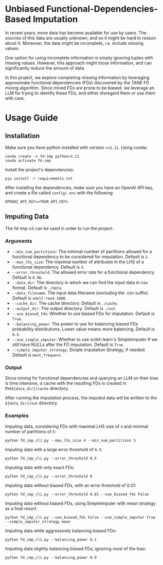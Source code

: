 # Unbiased Functional-Dependencies-Based Imputation
In recent years, more data has become available for use by users. The sources of this data are usually unknown, and so it might be hard to reason about it. Moreover, the data might be incomplete, i.e. include missing values.

One option for using incomplete information is simply ignoring tuples with missing values. However, this approach might loose information, and can significantly reduce the amount of data.

In this project, we explore completing missing information by leveraging approximate functional dependencies (FDs) discovered by the TANE FD mining algorithm. Since mined FDs are prone to be biased, we leverage an LLM for trying to identify these FDs, and either disregard them or use them with care.

# Usage Guide
## Installation
Make sure you have python installed with version `>=3.11`. Using conda:
```shell
conda create -n fd-imp python=3.11
conda activate fd-imp
```
Install the project's dependencies:
```shell
pip install -r requirements.txt
```

After installing the dependencies, make sure you have an OpenAI API key, and create a file called `config/.env` with the following:
```dotenv
OPENAI_API_KEY=<YOUR_API_KEY>
```

## Imputing Data
The fd-imp-cli can be used in order to run the project.

### Arguments
- `--min_num_partitions`: The minimal number of partitions allowed for a functional dependency to be considered for imputation. Default is `2`.
- `--max_lhs_size`: The maximal number of attributes in the LHS of a functional dependency. Default is `3`. 
- `--error_threshold`: The allowed error rate for a functional dependency. Default is `0.06`.
- `--data_dir`: The directory in which we can find the input data in csv format. Default is `./data`.
- `--data_filename`: The input data filename (excluding the .csv suffix). Default is `adult-rand-1000`.
- `--cache_dir`: The cache directory. Default is `./cache`.
- `--output_dir`: The output directory. Default is `./out`.
- `--use_biased_fds`: Whether to use biased FDs for imputation. Default is `True`.
- `--balancing_power`: The power to use for balancing biased FDs probability distributions. Lower value means more balancing. Default is `0.5`. 
- `--use_simple_imputer`: Whether to use scikit-learn's SimpleImputer If we still have NULLs after the FD imputation. Default is `True`.
- `--simple_imputer_strategy`: Simple imputation Strategy, if needed. Default is `most_frequent`.

### Output
Since mining for functional dependencies and querying an LLM on their bias is time intensive, a cache with the resulting FDs is created in the`${data_dir}/cache` directory. 

After running the imputation process, the imputed data will be written to the `${data_dir}/out` directory.

### Examples
Imputing data, considering FDs with maximal LHS size of `4` and minimal number of partitions of `5`:
```shell
python fd_imp_cli.py --max_lhs_size 4 --min_num_partitions 5
```

Imputing data with a large error threshold of `0.5`:
```shell
python fd_imp_cli.py --error_threshold 0.5
```

Imputing data with only exact FDs:
```shell
python fd_imp_cli.py --error_threshold 0
```

Imputing data without biased FDs, with an error threshold of 0.01:
```shell
python fd_imp_cli.py --error_threshold 0.01 --use_biased_fds False
```

Imputing data without biased FDs, using SimpleImputer with mean strategy as a final resort:
```shell
python fd_imp_cli.py --use_biased_fds False --use_simple_imputer True --simple_imputer_strategy mean
```

Imputing data while aggressively balancing biased FDs:
```shell
python fd_imp_cli.py --balancing_power 0.1
```

Imputing data slightly balancing biased FDs, ignoring most of the bias:
```shell
python fd_imp_cli.py --balancing_power 0.9
```

